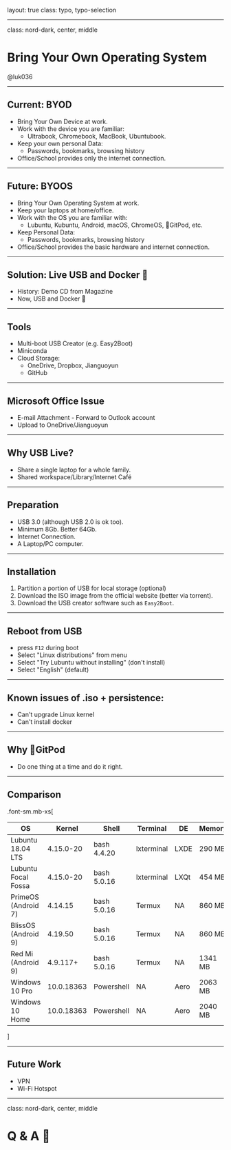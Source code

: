 layout: true
class: typo, typo-selection

---

class: nord-dark, center, middle

# Bring Your Own Operating System

@luk036

---

## Current: BYOD

-   Bring Your Own Device at work.
-   Work with the device you are familiar:
    -   Ultrabook, Chromebook, MacBook, Ubuntubook.
-   Keep your own personal Data:
    -   Passwords, bookmarks, browsing history
-   Office/School provides only the internet connection.

---

## Future: BYOOS

-   Bring Your Own Operating System at work.
-   Keep your laptops at home/office.
-   Work with the OS you are familiar with:
    -   Lubuntu, Kubuntu, Android, macOS, ChromeOS, 🍊GitPod, etc.
-   Keep Personal Data:
    -   Passwords, bookmarks, browsing history
-   Office/School provides the basic hardware and internet connection.

---

## Solution: Live USB and Docker 🐋

-   History: Demo CD from Magazine
-   Now, USB and Docker 🐋

---

## Tools

-   Multi-boot USB Creator (e.g. Easy2Boot)
-   Miniconda
-   Cloud Storage:
    -   OneDrive, Dropbox, Jianguoyun
    -   GitHub

---

## Microsoft Office Issue

-   E-mail Attachment - Forward to Outlook account
-   Upload to OneDrive/Jianguoyun

---

## Why USB Live?

-   Share a single laptop for a whole family.
-   Shared workspace/Library/Internet Café

---

## Preparation

-   USB 3.0 (although USB 2.0 is ok too).
-   Minimum 8Gb. Better 64Gb.
-   Internet Connection.
-   A Laptop/PC computer.

---

## Installation

1.  Partition a portion of USB for local storage (optional)
2.  Download the ISO image from the official website (better via
    torrent).
3.  Download the USB creator software such as `Easy2Boot`.

---

## Reboot from USB

-   press `F12` during boot
-   Select "Linux distributions" from menu
-   Select "Try Lubuntu without installing" (don't install)
-   Select "English" (default)

---

## Known issues of .iso + persistence:

-   Can't upgrade Linux kernel
-   Can't install docker

---

## Why 🍊GitPod

-   Do one thing at a time and do it right.

---

## Comparison

.font-sm.mb-xs[

| OS                  | Kernel     | Shell       | Terminal   | DE   | Memory  |
| ------------------- | ---------- | ----------- | ---------- | ---- | ------- |
| Lubuntu 18.04 LTS   | 4.15.0-20  | bash 4.4.20 | lxterminal | LXDE | 290 MB  |
| Lubuntu Focal Fossa | 4.15.0-20  | bash 5.0.16 | lxterminal | LXQt | 454 MB  |
| PrimeOS (Android 7) | 4.14.15    | bash 5.0.16 | Termux     | NA   | 860 MB  |
| BlissOS (Android 9) | 4.19.50    | bash 5.0.16 | Termux     | NA   | 860 MB  |
| Red Mi (Android 9)  | 4.9.117+   | bash 5.0.16 | Termux     | NA   | 1341 MB |
| Windows 10 Pro      | 10.0.18363 | Powershell  | NA         | Aero | 2063 MB |
| Windows 10 Home     | 10.0.18363 | Powershell  | NA         | Aero | 2040 MB |

]

---

## Future Work

-   VPN
-   Wi-Fi Hotspot

---

class: nord-dark, center, middle

# Q & A 🙋

